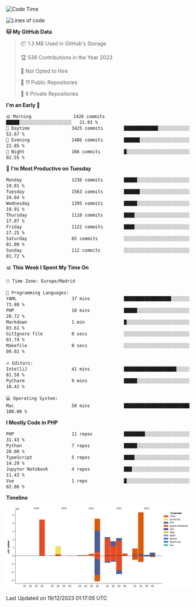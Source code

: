 <!--START_SECTION:waka-->
![Code Time](http://img.shields.io/badge/Code%20Time-50%20mins-blue)

![Lines of code](https://img.shields.io/badge/From%20Hello%20World%20I%27ve%20Written-23.7%20million%20lines%20of%20code-blue)

**🐱 My GitHub Data** 

> 📦 1.3 MB Used in GitHub's Storage 
 > 
> 🏆 538 Contributions in the Year 2023
 > 
> 🚫 Not Opted to Hire
 > 
> 📜 11 Public Repositories 
 > 
> 🔑 6 Private Repositories 
 > 
**I'm an Early 🐤** 

```text
🌞 Morning                1426 commits        █████░░░░░░░░░░░░░░░░░░░░   21.93 % 
🌆 Daytime                3425 commits        █████████████░░░░░░░░░░░░   52.67 % 
🌃 Evening                1486 commits        ██████░░░░░░░░░░░░░░░░░░░   22.85 % 
🌙 Night                  166 commits         █░░░░░░░░░░░░░░░░░░░░░░░░   02.55 % 
```
📅 **I'm Most Productive on Tuesday** 

```text
Monday                   1236 commits        █████░░░░░░░░░░░░░░░░░░░░   19.01 % 
Tuesday                  1563 commits        ██████░░░░░░░░░░░░░░░░░░░   24.04 % 
Wednesday                1295 commits        █████░░░░░░░░░░░░░░░░░░░░   19.91 % 
Thursday                 1110 commits        ████░░░░░░░░░░░░░░░░░░░░░   17.07 % 
Friday                   1122 commits        ████░░░░░░░░░░░░░░░░░░░░░   17.25 % 
Saturday                 65 commits          ░░░░░░░░░░░░░░░░░░░░░░░░░   01.00 % 
Sunday                   112 commits         ░░░░░░░░░░░░░░░░░░░░░░░░░   01.72 % 
```


📊 **This Week I Spent My Time On** 

```text
🕑︎ Time Zone: Europe/Madrid

💬 Programming Languages: 
YAML                     37 mins             ██████████████████░░░░░░░   73.88 % 
PHP                      10 mins             █████░░░░░░░░░░░░░░░░░░░░   20.72 % 
Markdown                 1 min               █░░░░░░░░░░░░░░░░░░░░░░░░   03.61 % 
GitIgnore file           0 secs              ░░░░░░░░░░░░░░░░░░░░░░░░░   01.74 % 
Makefile                 0 secs              ░░░░░░░░░░░░░░░░░░░░░░░░░   00.02 % 

🔥 Editors: 
IntelliJ                 41 mins             ████████████████████░░░░░   81.58 % 
PyCharm                  9 mins              █████░░░░░░░░░░░░░░░░░░░░   18.42 % 

💻 Operating System: 
Mac                      50 mins             █████████████████████████   100.00 % 
```

**I Mostly Code in PHP** 

```text
PHP                      11 repos            ████████░░░░░░░░░░░░░░░░░   31.43 % 
Python                   7 repos             █████░░░░░░░░░░░░░░░░░░░░   20.00 % 
TypeScript               5 repos             ████░░░░░░░░░░░░░░░░░░░░░   14.29 % 
Jupyter Notebook         4 repos             ███░░░░░░░░░░░░░░░░░░░░░░   11.43 % 
Vue                      1 repo              █░░░░░░░░░░░░░░░░░░░░░░░░   02.86 % 
```



**Timeline**

![Lines of Code chart](https://raw.githubusercontent.com/danisoronellas/danisoronellas/main/assets/bar_graph.png)


 Last Updated on 19/12/2023 01:17:05 UTC
<!--END_SECTION:waka-->
